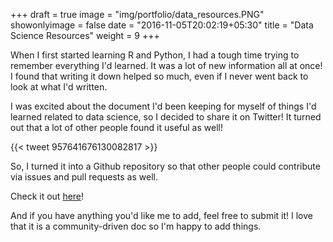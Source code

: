 +++
draft = true
image = "img/portfolio/data_resources.PNG"
showonlyimage = false
date = "2016-11-05T20:02:19+05:30"
title = "Data Science Resources"
weight = 9
+++

When I first started learning R and Python, I had a tough time trying to remember everything I'd learned. It was a lot of new information all at once! I found that writing it down helped so much, even if I never went back to look at what I'd written.

I was excited about the document I'd been keeping for myself of things I'd learned related to data science, so I decided to share it on Twitter! It turned out that a lot of other people found it useful as well! 

{{< tweet 957641676130082817 >}}

So, I turned it into a Github repository so that other people could contribute via issues and pull requests as well. 

Check it out [here](https://github.com/katiejolly/data-resources)!

And if you have anything you'd like me to add, feel free to submit it! I love that it is a community-driven doc so I'm happy to add things. 